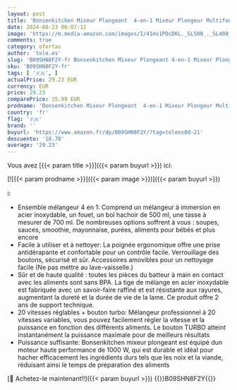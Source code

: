 ```yaml
---
layout: post
title: 'Bonsenkitchen Mixeur Plongeant  4-en-1 Mixeur Plongeur Multifonction 1000W  20 Vitesse Réglable  avec Fouet  Hachoir de 500ml et Verre Doseur 700 ml  Robot de Cuisine  HB3203 '
date: 2024-08-23 06:07:12
image: 'https://m.media-amazon.com/images/I/41ms1PDcDKL._SL500_._SL400_.jpg'
comments: true
category: ofertas
author: 'tole.es'
slug: 'B09SHN8F2Y-fr Bonsenkitchen Mixeur Plongeant 4-en-1 Mixeur Plongeur...'
sku: 'B09SHN8F2Y-fr'
tags: [ '🇫🇷', ]
actualPrice: 29.23 EUR
currency: EUR
price: 29.23
comparePrice: 35.99 EUR
prodname: 'Bonsenkitchen Mixeur Plongeant  4-en-1 Mixeur Plongeur Multifonction 1000W  20 Vitesse Réglable  avec Fouet  Hachoir de 500ml et Verre Doseur 700 ml  Robot de Cuisine  HB3203 '
country: 'fr'
flag: '🇫🇷'
brand: ''
buyurl: 'https://www.amazon.fr/dp/B09SHN8F2Y/?tag=tolees0d-21'
descuento: '18.78'
average: '29.23'
---
```


Vous avez [{{< param title >}}]({{< param buyurl >}}) ici:

[![{{< param prodname >}}]({{< param image >}})]({{< param buyurl >}})

ℹ️:

- Ensemble mélangeur 4 en 1: Comprend un mélangeur à immersion en acier inoxydable, un fouet, un bol hachoir de 500 ml, une tasse à mesurer de 700 ml. De nombreuses options soffrent à vous : soupes, sauces, smoothie, mayonnaise, purées, aliments pour bébés et plus encore
- Facile à utiliser et à nettoyer: La poignée ergonomique offre une prise antidérapante et confortable pour un contrôle facile. Verrouillage des boutons, sécurisé et sûr. Accessoires amovibles pour un nettoyage facile (Ne pas mettre au lave-vaisselle.)
- Sûr et de haute qualité : toutes les pièces du batteur à main en contact avec les aliments sont sans BPA. La tige de mélange en acier inoxydable est fabriquée avec un savoir-faire raffiné et est résistante aux rayures, augmentant la dureté et la durée de vie de la lame. Ce produit offre 2 ans de support technique.
- 20 vitesses réglables + bouton turbo: Mélangeur professionnel à 20 vitesses variables, vous pouvez facilement régler la vitesse et la puissance en fonction des différents aliments. Le bouton TURBO atteint instantanément la puissance maximale pour de meilleurs résultats
- Puissance suffisante: Bonsenkitchen mixeur plongeant est équipé dun moteur haute performance de 1000 W, qui est durable et idéal pour hacher efficacement les ingrédients durs tels que les noix et la viande, réduisant ainsi le temps de préparation des aliments

[🛒 Achetez-le maintenant!!]({{< param buyurl >}})
{{<world>}}B09SHN8F2Y{{</world>}}
